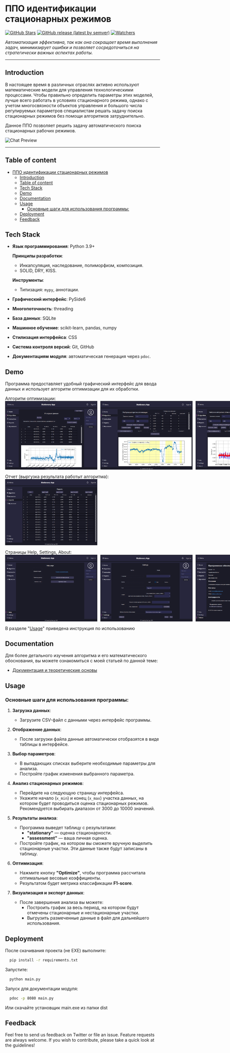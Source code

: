 
# ППО идентификации стационарных режимов 

[![GitHub Stars](https://img.shields.io/github/stars/Mart-igor/GUI_for_identifying_stationary_mode.svg)](https://github.com/Mart-igor/GUI_for_identifying_stationary_mode/stargazers)
[![GitHub release (latest by semver)](https://img.shields.io/github/v/release/Mart-igor/GUI_for_identifying_stationary_mode?color=60be86&label=Latest%20release&style=social&sort=semver)](https://github.com/Mart-igor/GUI_for_identifying_stationary_mode/releases)
[![Watchers](https://img.shields.io/github/watchers/Mart-igor/GUI_for_identifying_stationary_mode?style=social)](https://github.com/Mart-igor/GUI_for_identifying_stationary_mode/watchers)


*Автоматизация эффективна, так как она сокращает время выполнения задач, минимизирует ошибки и позволяет сосредоточиться на стратегически важных аспектах работы.*

---

## Introduction

В настоящее время в различных отраслях активно используют математические модели для управления технологическими процессами. Чтобы правильно определить параметры этих моделей, лучше всего работать в условиях стационарного режима, однако с учетом многосвязности объектов управления и большого числа регулируемых параметров специалистам решать задачу поиска стационарных режимов без помощи алгоритмов затруднительно.

Данное ППО позволяет решить задачу автоматического поиска стационарных рабочих режимов.


![Chat Preview](https://github.com/Mart-igor/GUI_for_identifying_stationary_mode/blob/db7d7474624a33ca4fcb5689b37bdfb9bfa90562/gif_and_screen/Clipchamp4-ezgif.com-video-to-gif-converter.gif)

---

## Table of content
- [ППО идентификации стационарных режимов](#ппо-идентификации-стационарных-режимов)
  - [Introduction](#introduction)
  - [Table of content](#table-of-content)
  - [Tech Stack](#tech-stack)
  - [Demo](#demo)
  - [Documentation](#documentation)
  - [Usage](#usage)
    - [Основные шаги для использования программы:](#основные-шаги-для-использования-программы)
  - [Deployment](#deployment)
  - [Feedback](#feedback)


## Tech Stack

- **Язык программирования**: Python 3.9+
 
    **Принципы разработки**:
  - Инкапсуляция, наследование, полиморфизм, композиция.
  - SOLID, DRY, KISS.
  
  **Инструменты**:
  - Типизация: `mypy`, аннотации.

- **Графический интерфейс**: PySide6
- **Многопоточность**: threading 
- **База данных**: SQLite 
- **Машинное обучение**: scikit-learn, pandas, numpy 
- **Стилизация интерфейса**: CSS
- **Система контроля версий**: Git, GitHub
- **Документациям модуля**: автоматическая генерация через `pdoc`.

## Demo

Программа предоставляет удобный графический интерфейс для ввода данных и использует алгоритм оптимизации для их обработки.
<p></p>
Алгоритм оптимизации:

<div style="display: flex; gap: 10px;"> <img src="https://github.com/Mart-igor/GUI_for_identifying_stationary_mode/blob/main/gif_and_screen/image.png" width="300" /> <img src="https://github.com/Mart-igor/GUI_for_identifying_stationary_mode/blob/main/gif_and_screen/2.png" width="300" /><img src="https://github.com/Mart-igor/GUI_for_identifying_stationary_mode/blob/main/gif_and_screen/result.png" width="300" /> </div>
<p></p>
Отчет (выргузка результата работыт алгоритма):

<div style="display: flex; gap: 10px;"> <img src="https://github.com/Mart-igor/GUI_for_identifying_stationary_mode/blob/main/gif_and_screen/report.png" width="300" /></div>
<p></p>
Страницы Help, Settings, About:

<div style="display: flex; gap: 10px;"> <img src="https://github.com/Mart-igor/GUI_for_identifying_stationary_mode/blob/main/gif_and_screen/help.png" width="300" /><img src="https://github.com/Mart-igor/GUI_for_identifying_stationary_mode/blob/main/gif_and_screen/settings.png" width="300" /><img src="https://github.com/Mart-igor/GUI_for_identifying_stationary_mode/blob/main/gif_and_screen/about.png" width="300" /></div>

<p></p>

В разделе "[Usage](#usage)" приведена инструкция по использованию

## Documentation

Для более детального изучения алгоритма и его математического обоснования, вы можете ознакомиться с моей статьей по данной теме:  
- [Документация и теоретические основы]([https://linktodocumentation](https://github.com/Mart-igor/GUI_for_identifying_stationary_mode/blob/main/doc/article.pdf))

 
## Usage

### Основные шаги для использования программы:

1. **Загрузка данных**:
   - Загрузите CSV-файл с данными через интерфейс программы.

2. **Отображение данных**:
   - После загрузки файла данные автоматически отобразятся в виде таблицы в интерфейсе.

3. **Выбор параметров**:
   - В выпадающих списках выберите необходимые параметры для анализа.
   - Постройте график изменения выбранного параметра.

4. **Анализ стационарных режимов**:
   - Перейдите на следующую страницу интерфейса.
   - Укажите начало (`x_min`) и конец (`x_max`) участка данных, на котором будет проводиться оценка стационарных режимов. Рекомендуется выбирать диапазон от 3000 до 10000 значений.

5. **Результаты анализа**:
   - Программа выведет таблицу с результатами:
     - **"stationary"** — оценка стационарности.
     - **"assessment"** — ваша личная оценка.
   - Постройте график, на котором вы сможете вручную выделить стационарные участки. Эти данные также будут записаны в таблицу.

6. **Оптимизация**:
   - Нажмите кнопку **"Optimize"**, чтобы программа рассчитала оптимальные весовые коэффициенты.
   - Результатом будет метрика классификации **F1-score**.

7. **Визуализация и экспорт данных**:
   - После завершения анализа вы можете:
     - Построить график за весь период, на котором будут отмечены стационарные и нестационарные участки.
     - Выгрузить размеченные данные в файл для дальнейшего использования.


## Deployment

После скачивания проекта (не EXE) выполните:

```bash
  pip install -r requirements.txt
```
Запустите:

```bash
  python main.py
```
Запуск для документации модуля:

```bash
  pdoc -p 8080 main.py
```

Или скачайте установщик main.exe из папки dist

## Feedback

Feel free to send us feedback on Twitter or file an issue. Feature requests are always welcome. If you wish to contribute, please take a quick look at the guidelines!